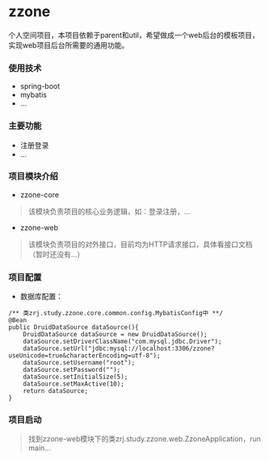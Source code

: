 # zzone

个人空间项目，本项目依赖于parent和util，希望做成一个web后台的模板项目，实现web项目后台所需要的通用功能。

### 使用技术
- spring-boot
- mybatis
- ...

### 主要功能
- 注册登录
- ...

### 项目模块介绍
- zzone-core
> 该模块负责项目的核心业务逻辑，如：登录注册，...

- zzone-web
> 该模块负责项目的对外接口，目前均为HTTP请求接口，具体看接口文档（暂时还没有...）

### 项目配置
- 数据库配置：
```
/** 类zrj.study.zzone.core.common.config.MybatisConfig中 **/
@Bean
public DruidDataSource dataSource(){
    DruidDataSource dataSource = new DruidDataSource();
    dataSource.setDriverClassName("com.mysql.jdbc.Driver");
    dataSource.setUrl("jdbc:mysql://localhost:3306/zzone?useUnicode=true&characterEncoding=utf-8");
    dataSource.setUsername("root");
    dataSource.setPassword("");
    dataSource.setInitialSize(5);
    dataSource.setMaxActive(10);
    return dataSource;
}
```

### 项目启动
> 找到zzone-web模块下的类zrj.study.zzone.web.ZzoneApplication，run main...
